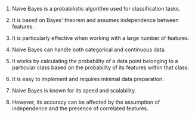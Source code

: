 1. Naive Bayes is a probabilistic algorithm used for classification tasks.

2. It is based on Bayes' theorem and assumes independence between features.

3. It is particularly effective when working with a large number of features.

4. Naive Bayes can handle both categorical and continuous data.

5. It works by calculating the probability of a data point belonging to a particular class based on the probability of its features within that class.

6. It is easy to implement and requires minimal data preparation.

7. Naive Bayes is known for its speed and scalability.

8. However, its accuracy can be affected by the assumption of independence and the presence of correlated features.